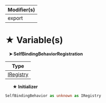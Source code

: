 | Modifier(s)                            |
|----------------------------------------|
| export |

# &#9733; Variable(s)

&nbsp;&nbsp; **&#10148; SelfBindingBehaviorRegistration**

| Type                        |
|-----------------------------|
| [IRegistry](/kernel/interface/di/iregistry.md) |

&nbsp;&nbsp;&nbsp;&nbsp;&nbsp; **&#9733; Initializer**

```ts
SelfBindingBehavior as unknown as IRegistry
```